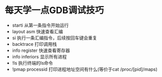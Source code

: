 # 每天学一点GDB调试技巧

- starti 从第一条指令开始运行
- layout asm 快速查看汇编
- si 执行一条汇编指令，后续按回车键会重复
- backtrace 打印调用栈
- info register 快速查看寄存器
- info inferiors 显示所有进程
- !ls 执行终端的ls命令
- !pmap processid 打印进程地址空间有什么(等价于cat /proc/[pid]/maps)
